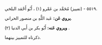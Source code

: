 ٥٥١٩ - (تمييز) مُحَمَّد بن عَمْرو (١) ، أَبُو أَحْمَد البلخي.

**يروي عَن:** عَبد اللَّهِ بن منصور الحراني.

**ويروي عَنه:** أَبُو بكر بن أَبي الدنيا (٢) .

ذكرناه للتمييز بينهما.